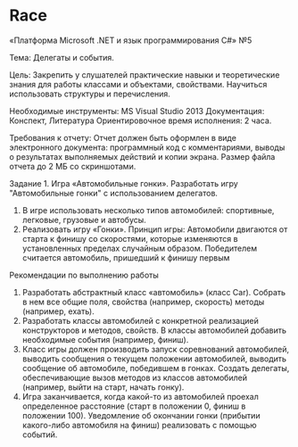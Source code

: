 # Race
 «Платформа Microsoft .NET и язык программирования C#» №5 


Тема: Делегаты и события.

Цель: 
Закрепить у слушателей практические навыки и теоретические знания для работы классами и объектами, свойствами. Научиться использовать структуры и перечисления. 

Необходимые инструменты: MS Visual Studio 2013
Документация: Конспект,  Литература
Ориентировочное время исполнения: 2 часа.


Требования к отчету: Отчет должен быть оформлен в виде электронного документа: программный код с комментариями, выводы о результатах выполняемых действий и копии экрана. Размер файла отчета до 2 МБ со скриншотами.


Задание 1. Игра «Автомобильные гонки». 
Разработать игру "Автомобильные гонки" с использованием делегатов.
1.	В игре использовать несколько типов автомобилей: спортивные, легковые, грузовые и автобусы.
2.	Реализовать игру «Гонки». Принцип  игры: Автомобили двигаются от старта к финишу со скоростями, которые изменяются в установленных пределах случайным образом. Победителем считается автомобиль, пришедший к финишу первым

Рекомендации по выполнению работы
1.	Разработать абстрактный класс «автомобиль» (класс Car). Собрать в нем все общие поля, свойства (например, скорость) методы (например, ехать).
2.	Разработать классы автомобилей с конкретной реализацией конструкторов и методов, свойств. В классы автомобилей добавить необходимые события  (например, финиш).
3.	Класс игры должен производить запуск соревнований автомобилей, выводить сообщения о текущем положении автомобилей, выводить сообщение об автомобиле, победившем в гонках. Создать делегаты, обеспечивающие вызов методов из классов автомобилей (например, выйти на старт, начать гонку). 
4.	Игра заканчивается, когда какой-то из автомобилей проехал определенное расстояние (старт в положении  0, финиш в положении 100).   Уведомление об окончании гонки (прибытии какого-либо автомобиля на финиш) реализовать с помощью событий.
